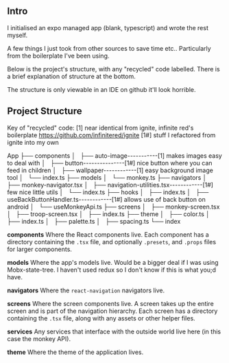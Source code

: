 ## Intro
I initialised an expo managed app (blank, typescript) and wrote the rest myself.

A few things I just took from other sources to save time etc.. Particularly from the boilerplate I've been using.

Below is the project's structure, with any "recycled" code labelled. 
There is a brief explanation of structure at the bottom.

The structure is only viewable in an IDE on github it'll look horrible.

## Project Structure
Key of "recycled" code:
[1] near identical from ignite, infinite red's boilerplate https://github.com/infinitered/ignite
[1#] stuff I refactored from ignite into my own

App
├── components
│   ├── auto-image-----------[1] makes images easy to deal with
│   ├── button---------------[1#] nice button where you can feed in children
│   ├── wallpaper------------[1] easy background image tool
│   └── index.ts
├── models
│   └── monkey.ts
├── navigators
│   ├── monkey-navigator.tsx
│   ├── navigation-utilities.tsx------------[1#] few nice little utils
│   └── index.ts
├── hooks
│   ├── index.ts
│   ├── useBackButtonHandler.ts------------[1#] allows use of back button on android
│   └── useMonkeyApi.ts
├── screens
│   ├── monkey-screen.tsx
│   ├── troop-screen.tsx
│   ├── index.ts
├── theme
│   ├── color.ts
│   ├── index.ts
│   ├── palette.ts
│   ├── spacing.ts
└── index

**components**
Where the React components live. 
Each component has a directory containing the `.tsx` file, and optionally `.presets`, and `.props` files for larger components.

**models**
Where the app's models live. Would be a bigger deal if I was using Mobx-state-tree. I haven't used redux so I don't know if this is what you;d have.

**navigators**
Where the `react-navigation` navigators live.

**screens**
Where the screen components live. 
A screen takes up the entire screen and is part of the navigation hierarchy. 
Each screen has a directory containing the `.tsx` file, along with any assets or other helper files.

**services**
Any services that interface with the outside world live here (in this case the monkey API).

**theme**
Where the theme of the application lives.